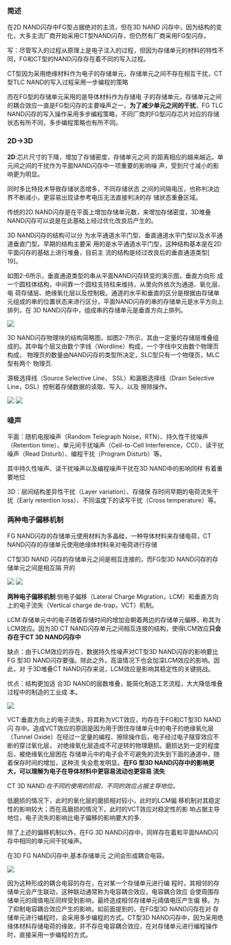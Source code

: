 ### 简述
在2D NAND闪存中FG型占据绝对的主流，但在3D NAND 闪存中，因为结构的变化，大多主流厂商开始采用CT型NAND闪存，但仍然有厂商采用FG型闪存。

写：尽管写入的过程从原理上是电子注入的过程，但因为存储单元的材料的特性不 同，FG和CT型的NAND闪存存在着不同的写入过程。

CT型因为采用绝缘材料作为电子的存储单元，存储单元之间不存在相互干扰，CT型TLC NAND的写入过程采用一步编程的策略

而在FG型的存储单元采用的是导体材料作为存储电 子的存储单元，存储单元之间的耦合效应一直是FG型闪存的主要噪声之一，**为了减少单元之间的干扰**，FG TLC NAND闪存的写入操作采用多步编程策略，不同厂商的FG型闪存芯片对应的存储状态有所不同，多步编程策略也有所不同。 

### 2D->3D
**2D**:芯片尺寸的下降，增加了存储密度，存储单元之间 的距离相应的越来越近。单元间之间的干扰作为平面NAND闪存中一项重要的影响噪 声，受到尺寸减小的影响更为明显。

同时多比特技术导致存储状态增多，不同存储状态 之间的间隔电压，也称判决边界不断减小，更容易出现读参考电压无法直接判决的存 储状态重叠区域。

传统的2D NAND闪存是在平面上增加存储单元数，来增加存储密度，3D堆叠  NAND闪存可以说是在此基础上经过优化改良后产生的。

3D NAND闪存的结构可以分 为水平通道水平门型、垂直通道水平门型以及水平通道垂直门型。早期的结构主要采 用的是水平通道水平门型，这种结构基本是在2D平面闪存的基础上进行堆叠，目前主 流的结构是经过改良后的垂直通道类型[ 19]。 


如图2-6所示，垂直通道类型的串从平面NAND闪存转变的演示图，垂直方向形 成一个圆柱体结构，中间靠一个圆柱支持柱来维持，从里向外依次为通道、氧化层、电 荷存储层、绝缘氧化层以及控制极。通道的水平和垂直的区分是根据由存储单元组成的串的位置状态来进行区分，平面NAND闪存的串的存储单元是水平方向上排列，在 3D NAND闪存中，组成串的存储单元是垂直方向上排列。 

<img src="./pic/3D/2D_to_3D.png">

3D NAND闪存物理块的结构简略图，如图2-7所示，其由一定量的存储层堆叠组 成的。其中每个层又由数个字线（Wordline）构成，一个字线中又由数个物理页构成， 物理页的数量由NAND闪存的类型所决定，SLC型只有一个物理页，MLC型有两个 物理页.

源极选择线（Source Selective Line， SSL）和漏极选择线（Drain Selective Line，DSL）控制着存储数据的读取、写入、以及 擦除操作。 

<img src="./pic/3D/flash_block.png">

<img src="./pic/3D/pages_in_WL.png">

### 噪声
平面：随机电报噪声（Random  Telegraph Noise，RTN）、持久性干扰噪声（Retention time）、单元间干扰噪声（Cell-to-Cell Interference，CCI）、读干扰噪声（Read Disturb）、编程干扰（Program Disturb）等。

其中持久性噪声、读干扰噪声以及编程噪声干扰在3D NAND中的影响同样 有着重要地位

3D：层间结构差异性干扰（Layer variation）、存储保 存时间早期的电荷流失干扰（Early retention loss）、不同温度下的读写干扰（Cross temperature）等。

### 两种电子偏移机制
FG NAND闪存的存储单元使用材料为多晶硅，一种导体材料来存储电荷，CT  NAND闪存的存储单元使用绝缘体材料来对电荷进行存储

CT型3D NAND 闪存的存储单元之间是相互连接的，而FG型3D NAND闪存的存储单元之间是相互隔 开的

<img src="./pic/3D/FG_3D_NAND.png">


<img src="./pic/3D/CT_3D_NAND.png">

**两种电子偏移机制**:侧电子偏移（Lateral Charge Migration，LCM）和垂直方向上的电子流失（Vertical charge de-trap，VCT）机制。

LCM:存储单元中的电子随着存储时间的增加会朝着两边的存储单元偏移，称其为 LCM效应。因为3D CT NAND闪存单元之间相互连接的结构，使得LCM效应**只会存在于CT 3D NAND闪存中**

缺点：由于LCM效应的存在，数据持久性噪声对CT型3D NAND闪存的影响要比FG 型3D NAND闪存要强。除此之外，高温情况下也会加深LCM效应的影响。因此，对 于3D堆叠CT NAND闪存来说，LCM效应是影响其稳定性的关键挑战。

优点：结构更加适 合3D NAND的层数堆叠，能简化制造工艺流程，大大降低堆叠过程中的制造的工业成 本。

<img src="./pic/3D/LCM_VCT.png">

VCT:垂直方向上的电子流失，将其称为VCT效应，均存在于FG和CT型3D NAND闪 存中。造成VCT效应的原因是因为用于困住存储单元中的电子的绝缘氧化层（Tunnel  Oxide）在经过一定量的编程、擦除操作后，电子经过电子隧穿效应不断的穿过氧化层， 对绝缘氧化层造成不可逆转的物理磨损。磨损达到一定的程度后，被绝缘氧化层困在 存储单元中的电子会不可避免的流失到下面的通道中，随着保存时间的增加，这种流 失会愈发明显。**在FG 型3D NAND闪存中的影响更大，可以理解为电子在导体材料中更容易流动也更容易 流失**

CT 3D NAND:*在不同的使用的阶段，不同的效应占据主导地位。*

低磨损的情况下，此时的氧化层的磨损相对较小，此时的LCM偏 移机制对其稳定性的影响较大；而在高磨损的情况下，此时的VCT效应对稳定性的影 响占据主导地位，电子流失的影响比电子偏移的影响要大的多.

除了上述的偏移机制以外，在FG 3D NAND闪存中，同样存在着和平面NAND闪 存中相同的单元间干扰噪声。

在3D FG NAND闪存中,基本存储单元 之间会形成耦合电容。

<img src="./pic/3D/FG_to_FG_interference.png">

因为这种形成的耦合电容的存在，在对某一个存储单元进行编 程时，其相邻的存储单元会产生联动，这种联动通常称为电容耦合效应，电容耦合效应 会使周围存储单元的阈值电压同样受到影响，最终造成相邻存储单元阈值电压产生偏 移。为了抑制电容耦合效应产生的影响，如前面提到的，在FG型3D NAND闪存在对 存储单元进行编程时，会采用多步编程的方式。CT型3D NAND闪存中，因为采用绝 缘体材料存储电荷的缘故，并不存在电容耦合效应，在对存储单元进行编程操作时，直接采用一步编程的方式。 
